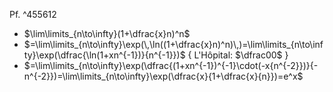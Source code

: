 
Pf. ^455612
- $\lim\limits_{n\to\infty}(1+\dfrac{x}n)^n$
- $=\lim\limits_{n\to\infty}\exp(\,\ln((1+\dfrac{x}n)^n)\,)=\lim\limits_{n\to\infty}\exp(\dfrac{\ln(1+xn^{-1})}{n^{-1}})$  { L'Hôpital: $\dfrac00$ }
- $=\lim\limits_{n\to\infty}\exp(\dfrac{(1+xn^{-1})^{-1}\cdot(-x{n^{-2}})}{-n^{-2}})=\lim\limits_{n\to\infty}\exp(\dfrac{x}{1+\dfrac{x}{n}})=e^x$